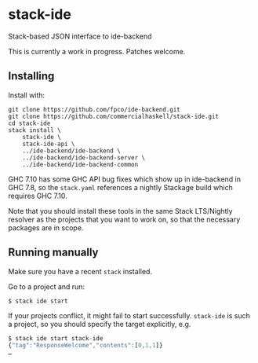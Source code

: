 # stack-ide

Stack-based JSON interface to ide-backend

This is currently a work in progress. Patches welcome.

## Installing

Install with:

    git clone https://github.com/fpco/ide-backend.git
    git clone https://github.com/commercialhaskell/stack-ide.git
    cd stack-ide
    stack install \
        stack-ide \
        stack-ide-api \
        ../ide-backend/ide-backend \
        ../ide-backend/ide-backend-server \
        ../ide-backend/ide-backend-common

GHC 7.10 has some GHC API bug fixes which show up in ide-backend in
GHC 7.8, so the `stack.yaml` references a nightly Stackage build which
requires GHC 7.10.

Note that you should install these tools in the same Stack LTS/Nightly
resolver as the projects that you want to work on, so that the
necessary packages are in scope.

## Running manually

Make sure you have a recent `stack` installed.

Go to a project and run:

    $ stack ide start

If your projects conflict, it might fail to start
successfully. `stack-ide` is such a project, so you should specify the
target explicitly, e.g.

``` javascript
$ stack ide start stack-ide
{"tag":"ResponseWelcome","contents":[0,1,1]}
…
```
